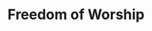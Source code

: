 ---
pid: ws53
title: Freedom of Worship
location_transcription: Old City
coordinates: "[-75.149622570008, 39.951653317058]"
zipcode: '19106'
gen_neighborhood: Center City
neighborhood: Society Hill,Old City
outside_phl: 
age: 
age_range: 
instagram: 
image_file_name: ws_53.jpg
proposal_transcription: Ships arriving in Philly people disembarking - all different
  religious buildings + symbols
topic: Religion,Freedom
topic_summary: 0, 0, 0
type: Other No Form
keywords_other: 
credit: 
image_labels: 
twitter: 
facebook: 
permalink: "/monuments/ws53/"
layout: item-page
---